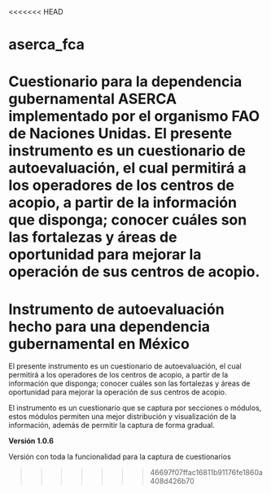 <<<<<<< HEAD
# aserca_fca
Cuestionario para la dependencia gubernamental ASERCA implementado por el organismo FAO de Naciones Unidas.
El presente instrumento es un cuestionario de autoevaluación, el cual permitirá a los operadores de los centros de acopio, a partir de la información que disponga; conocer cuáles son las fortalezas y áreas de oportunidad para mejorar la operación de sus centros de acopio.					
=======
# Instrumento de autoevaluación hecho para una dependencia gubernamental en México
El presente instrumento es un cuestionario de autoevaluación, el cual permitirá a los operadores de los centros de acopio, a partir de la información que disponga; conocer cuáles son las fortalezas y áreas de oportunidad para mejorar la operación de sus centros de acopio.

El instrumento es un cuestionario que se captura por secciones o módulos, estos módulos permiten una mejor distribución y visualización de la información, además de permitir la captura de forma gradual.

**Versión 1.0.6**

Versión con toda la funcionalidad para la captura de cuestionarios
>>>>>>> 46697f07ffac16811b91176fe1860a408d426b70
